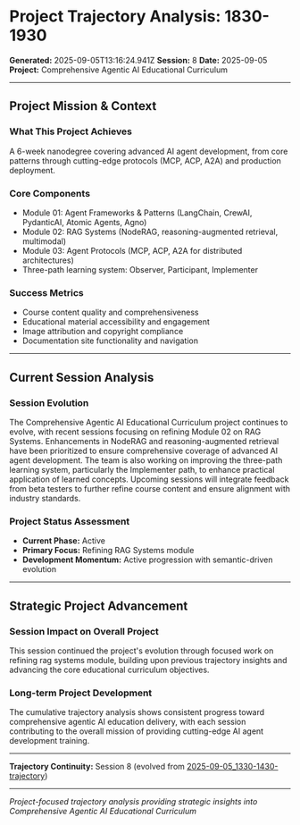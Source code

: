 # Project Trajectory Analysis: 1830-1930

**Generated:** 2025-09-05T13:16:24.941Z
**Session:** 8
**Date:** 2025-09-05  
**Project:** Comprehensive Agentic AI Educational Curriculum

---

## Project Mission & Context

### What This Project Achieves
A 6-week nanodegree covering advanced AI agent development, from core patterns through cutting-edge protocols (MCP, ACP, A2A) and production deployment.

### Core Components
- Module 01: Agent Frameworks & Patterns (LangChain, CrewAI, PydanticAI, Atomic Agents, Agno)
- Module 02: RAG Systems (NodeRAG, reasoning-augmented retrieval, multimodal)
- Module 03: Agent Protocols (MCP, ACP, A2A for distributed architectures)
- Three-path learning system: Observer, Participant, Implementer

### Success Metrics
- Course content quality and comprehensiveness
- Educational material accessibility and engagement
- Image attribution and copyright compliance
- Documentation site functionality and navigation

---

## Current Session Analysis

### Session Evolution
The Comprehensive Agentic AI Educational Curriculum project continues to evolve, with recent sessions focusing on refining Module 02 on RAG Systems. Enhancements in NodeRAG and reasoning-augmented retrieval have been prioritized to ensure comprehensive coverage of advanced AI agent development. The team is also working on improving the three-path learning system, particularly the Implementer path, to enhance practical application of learned concepts. Upcoming sessions will integrate feedback from beta testers to further refine course content and ensure alignment with industry standards.

### Project Status Assessment
- **Current Phase:** Active
- **Primary Focus:** Refining RAG Systems module
- **Development Momentum:** Active progression with semantic-driven evolution

---

## Strategic Project Advancement

### Session Impact on Overall Project
This session continued the project's evolution through focused work on refining rag systems module, building upon previous trajectory insights and advancing the core educational curriculum objectives.

### Long-term Project Development
The cumulative trajectory analysis shows consistent progress toward comprehensive agentic AI education delivery, with each session contributing to the overall mission of providing cutting-edge AI agent development training.

---

**Trajectory Continuity:** Session 8 (evolved from [2025-09-05_1330-1430-trajectory](2025-09-05_1330-1430-trajectory.md))

---

*Project-focused trajectory analysis providing strategic insights into Comprehensive Agentic AI Educational Curriculum*
